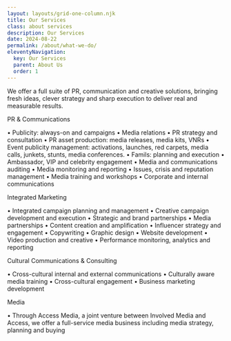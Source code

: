 ```yaml
---
layout: layouts/grid-one-column.njk
title: Our Services
class: about services
description: Our Services
date: 2024-08-22
permalink: /about/what-we-do/
eleventyNavigation:
  key: Our Services
  parent: About Us
  order: 1
---
```


We offer a full suite of PR, communication and creative solutions, bringing fresh ideas, clever strategy and sharp execution to deliver real and measurable results.

PR & Communications

•	Publicity: always-on and campaigns
•	Media relations
•	PR strategy and consultation
•	PR asset production: media releases, media kits, VNRs
•	Event publicity management: activations, launches, red carpets, media calls, junkets, stunts, media conferences.
•	Famils: planning and execution
•	Ambassador, VIP and celebrity engagement
•	Media and communications auditing
•	Media monitoring and reporting
•	Issues, crisis and reputation management
•	Media training and workshops
•	Corporate and internal communications
 
Integrated Marketing

•	Integrated campaign planning and management
•	Creative campaign development and execution
•	Strategic and brand partnerships
•	Media partnerships
•	Content creation and amplification
•	Influencer strategy and engagement
•	Copywriting
•	Graphic design
•	Website development
•	Video production and creative
•	Performance monitoring, analytics and reporting

Cultural Communications & Consulting

•	Cross-cultural internal and external communications
•	Culturally aware media training
•	Cross-cultural engagement
•	Business marketing development 


Media

•	Through Access Media, a joint venture between Involved Media and Access, we offer a full-service media business including media strategy, planning and buying

